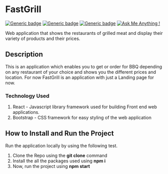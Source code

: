 # FastGrill
[![Generic badge](https://img.shields.io/badge/website-up-orange.svg)](https://shields.io/)
[![Generic badge](https://img.shields.io/badge/contributors-0-red.svg)](https://shields.io/)
[![Generic badge](https://img.shields.io/badge/stars-1-<COLOR>.svg)](https://shields.io/)
[![Ask Me Anything !](https://img.shields.io/badge/Ask%20me-anything-1abc9c.svg)](https://GitHub.com/Naereen/ama)

Web application that shows the restaurants of grilled meat and display their variety of products and their prices.


## Description

This is an application which enables you to get or order for BBQ depending on any restaurant of your choice and shows you the different prices and location.
For now FastGrill is an application with just a Landing page for now.

### Technology Used
1. React - Javascript library framework used for building Front end web applications.
2. Bootstrap - CSS framework for easy styling of the web application


##  How to Install and Run the Project
Run the application locally by using the following test.
1. Clone the Repo using the **git clone** command 
2. Install the all the packages used using **npm i**
3. Now, run the project using **npm start**


